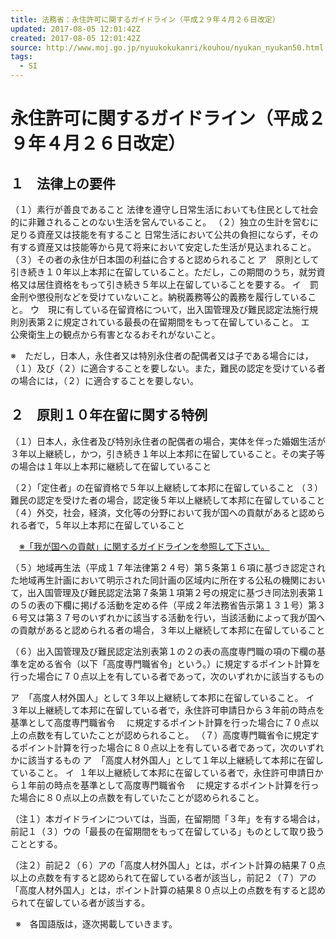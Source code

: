 ```yaml
---
title: 法務省：永住許可に関するガイドライン（平成２９年４月２６日改定）
updated: 2017-08-05 12:01:42Z
created: 2017-08-05 12:01:42Z
source: http://www.moj.go.jp/nyuukokukanri/kouhou/nyukan_nyukan50.html
tags:
  - SI
---
```


# 永住許可に関するガイドライン（平成２９年４月２６日改定）

## １　法律上の要件

（１）素行が善良であること
法律を遵守し日常生活においても住民として社会的に非難されることのない生活を営んでいること。
（２）独立の生計を営むに足りる資産又は技能を有すること
日常生活において公共の負担にならず，その有する資産又は技能等から見て将来において安定した生活が見込まれること。
（３）その者の永住が日本国の利益に合すると認められること
ア　原則として引き続き１０年以上本邦に在留していること。ただし，この期間のうち，就労資格又は居住資格をもって引き続き５年以上在留していることを要する。
イ　罰金刑や懲役刑などを受けていないこと。納税義務等公的義務を履行していること。
ウ　現に有している在留資格について，出入国管理及び難民認定法施行規則別表第２に規定されている最長の在留期間をもって在留していること。
エ　公衆衛生上の観点から有害となるおそれがないこと。

※　ただし，日本人，永住者又は特別永住者の配偶者又は子である場合には，（１）及び（２）に適合することを要しない。また，難民の認定を受けている者の場合には，（２）に適合することを要しない。

## ２　原則１０年在留に関する特例

（１）日本人，永住者及び特別永住者の配偶者の場合，実体を伴った婚姻生活が３年以上継続し，かつ，引き続き１年以上本邦に在留していること。その実子等の場合は１年以上本邦に継続して在留していること

（２）「定住者」の在留資格で５年以上継続して本邦に在留していること
（３）難民の認定を受けた者の場合，認定後５年以上継続して本邦に在留していること
（４）外交，社会，経済，文化等の分野において我が国への貢献があると認められる者で，５年以上本邦に在留していること

　[※「我が国への貢献」に関するガイドラインを参照して下さい。](http://www.moj.go.jp/nyuukokukanri/kouhou/nyukan_nyukan36.html)

（５）地域再生法（平成１７年法律第２４号）第５条第１６項に基づき認定された地域再生計画において明示された同計画の区域内に所在する公私の機関において，出入国管理及び難民認定法第７条第１項第２号の規定に基づき同法別表第１の５の表の下欄に掲げる活動を定める件（平成２年法務省告示第１３１号）第３６号又は第３７号のいずれかに該当する活動を行い，当該活動によって我が国への貢献があると認められる者の場合，３年以上継続して本邦に在留していること

（６）出入国管理及び難民認定法別表第１の２の表の高度専門職の項の下欄の基準を定める省令（以下「高度専門職省令」という。）に規定するポイント計算を行った場合に７０点以上を有している者であって，次のいずれかに該当するもの

ア  「高度人材外国人」として３年以上継続して本邦に在留していること。
イ  ３年以上継続して本邦に在留している者で，永住許可申請日から３年前の時点を基準として高度専門職省令
　に規定するポイント計算を行った場合に７０点以上の点数を有していたことが認められること。
（７）高度専門職省令に規定するポイント計算を行った場合に８０点以上を有している者であって，次のいずれかに該当するもの
ア  「高度人材外国人」として１年以上継続して本邦に在留していること。
イ  １年以上継続して本邦に在留している者で，永住許可申請日から１年前の時点を基準として高度専門職省令
　に規定するポイント計算を行った場合に８０点以上の点数を有していたことが認められること。

（注１）本ガイドラインについては，当面，在留期間「３年」を有する場合は，前記１（３）ウの「最長の在留期間をもって在留している」ものとして取り扱うこととする。

（注２）前記２（６）アの「高度人材外国人」とは，ポイント計算の結果７０点以上の点数を有すると認められて在留している者が該当し，前記２（７）アの「高度人材外国人」とは，ポイント計算の結果８０点以上の点数を有すると認められて在留している者が該当する。

  ※　各国語版は，逐次掲載していきます。